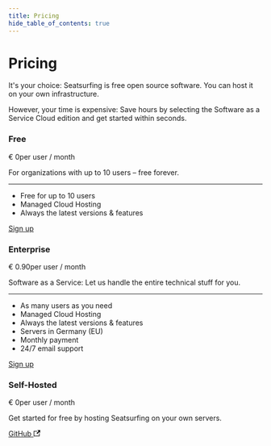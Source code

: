 ```yaml
---
title: Pricing
hide_table_of_contents: true
---
```


# Pricing
It's your choice: Seatsurfing is free open source software. You can host it on your own infrastructure.

However, your time is expensive: Save hours by selecting the Software as a Service Cloud edition and get started within seconds.

<section class="pricing-models">
    <div class="pricing-model">
        <h3>Free</h3>
        <p class="pricing-price">€ 0<span class="pricing-price-suffix">per user / month</span></p>
        <p class="pricing-desc">For organizations with up to 10 users – free forever.</p>
        <hr />
        <ul>
            <li>Free for up to 10 users</li>
            <li>Managed Cloud Hosting</li>
            <li>Always the latest versions &amp; features</li>
        </ul>
        <a href="/sign-up/" class="button button--primary button--lg">Sign up</a>
    </div>
    <div class="pricing-model pricing-model-highlight border-gradient-purple">
        <h3>Enterprise</h3>
        <p class="pricing-price">€ 0.90<span class="pricing-price-suffix">per user / month</span></p>
        <p class="pricing-desc">Software as a Service: Let us handle the entire technical stuff for you.</p>
        <hr />
        <ul>
            <li>As many users as you need</li>
            <li>Managed Cloud Hosting</li>
            <li>Always the latest versions &amp; features</li>
            <li>Servers in Germany (EU)</li>
            <li>Monthly payment</li>
            <li>24/7 email support</li>
        </ul>
        <a href="/sign-up-enterprise/" class="button button--primary button--lg button-gradient">Sign up</a>
    </div>
    <div class="pricing-model">
        <h3>Self-Hosted</h3>
        <p class="pricing-price">€ 0<span class="pricing-price-suffix">per user / month</span></p>
        <p class="pricing-desc">Get started for free by hosting Seatsurfing on your own servers.</p>
        <a href="https://github.com/seatsurfing/" target="_blank" class="button button--primary button--lg">GitHub <svg width="13.5" height="13.5" aria-hidden="true" viewBox="0 0 24 24" class="iconExternalLink_node_modules-@docusaurus-theme-classic-lib-theme-Icon-ExternalLink-styles-module"><path fill="currentColor" d="M21 13v10h-21v-19h12v2h-10v15h17v-8h2zm3-12h-10.988l4.035 4-6.977 7.07 2.828 2.828 6.977-7.07 4.125 4.172v-11z"></path></svg></a>
    </div>
</section>